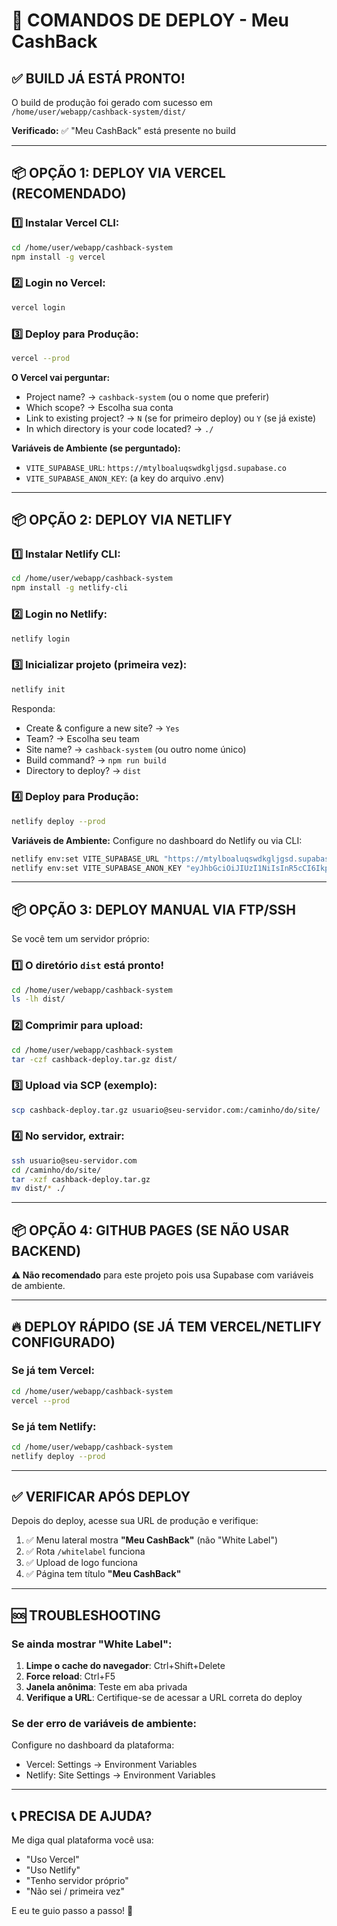 # 🚀 COMANDOS DE DEPLOY - Meu CashBack

## ✅ BUILD JÁ ESTÁ PRONTO!

O build de produção foi gerado com sucesso em `/home/user/webapp/cashback-system/dist/`

**Verificado:** ✅ "Meu CashBack" está presente no build

---

## 📦 OPÇÃO 1: DEPLOY VIA VERCEL (RECOMENDADO)

### 1️⃣ Instalar Vercel CLI:
```bash
cd /home/user/webapp/cashback-system
npm install -g vercel
```

### 2️⃣ Login no Vercel:
```bash
vercel login
```

### 3️⃣ Deploy para Produção:
```bash
vercel --prod
```

**O Vercel vai perguntar:**
- Project name? → `cashback-system` (ou o nome que preferir)
- Which scope? → Escolha sua conta
- Link to existing project? → `N` (se for primeiro deploy) ou `Y` (se já existe)
- In which directory is your code located? → `./`

**Variáveis de Ambiente (se perguntado):**
- `VITE_SUPABASE_URL`: `https://mtylboaluqswdkgljgsd.supabase.co`
- `VITE_SUPABASE_ANON_KEY`: (a key do arquivo .env)

---

## 📦 OPÇÃO 2: DEPLOY VIA NETLIFY

### 1️⃣ Instalar Netlify CLI:
```bash
cd /home/user/webapp/cashback-system
npm install -g netlify-cli
```

### 2️⃣ Login no Netlify:
```bash
netlify login
```

### 3️⃣ Inicializar projeto (primeira vez):
```bash
netlify init
```

Responda:
- Create & configure a new site? → `Yes`
- Team? → Escolha seu team
- Site name? → `cashback-system` (ou outro nome único)
- Build command? → `npm run build`
- Directory to deploy? → `dist`

### 4️⃣ Deploy para Produção:
```bash
netlify deploy --prod
```

**Variáveis de Ambiente:**
Configure no dashboard do Netlify ou via CLI:
```bash
netlify env:set VITE_SUPABASE_URL "https://mtylboaluqswdkgljgsd.supabase.co"
netlify env:set VITE_SUPABASE_ANON_KEY "eyJhbGciOiJIUzI1NiIsInR5cCI6IkpXVCJ9.eyJpc3MiOiJzdXBhYmFzZSIsInJlZiI6Im10eWxib2FsdXFzd2RrZ2xqZ3NkIiwicm9sZSI6ImFub24iLCJpYXQiOjE3NjE0Nzc5OTAsImV4cCI6MjA3NzA1Mzk5MH0.heq_wso726i0TJSWTMzIWoD61GXnEWzkFw3Iy06YSqI"
```

---

## 📦 OPÇÃO 3: DEPLOY MANUAL VIA FTP/SSH

Se você tem um servidor próprio:

### 1️⃣ O diretório `dist` está pronto!
```bash
cd /home/user/webapp/cashback-system
ls -lh dist/
```

### 2️⃣ Comprimir para upload:
```bash
cd /home/user/webapp/cashback-system
tar -czf cashback-deploy.tar.gz dist/
```

### 3️⃣ Upload via SCP (exemplo):
```bash
scp cashback-deploy.tar.gz usuario@seu-servidor.com:/caminho/do/site/
```

### 4️⃣ No servidor, extrair:
```bash
ssh usuario@seu-servidor.com
cd /caminho/do/site/
tar -xzf cashback-deploy.tar.gz
mv dist/* ./
```

---

## 📦 OPÇÃO 4: GITHUB PAGES (SE NÃO USAR BACKEND)

**⚠️ Não recomendado** para este projeto pois usa Supabase com variáveis de ambiente.

---

## 🔥 DEPLOY RÁPIDO (SE JÁ TEM VERCEL/NETLIFY CONFIGURADO)

### Se já tem Vercel:
```bash
cd /home/user/webapp/cashback-system
vercel --prod
```

### Se já tem Netlify:
```bash
cd /home/user/webapp/cashback-system
netlify deploy --prod
```

---

## ✅ VERIFICAR APÓS DEPLOY

Depois do deploy, acesse sua URL de produção e verifique:

1. ✅ Menu lateral mostra **"Meu CashBack"** (não "White Label")
2. ✅ Rota `/whitelabel` funciona
3. ✅ Upload de logo funciona
4. ✅ Página tem título **"Meu CashBack"**

---

## 🆘 TROUBLESHOOTING

### Se ainda mostrar "White Label":
1. **Limpe o cache do navegador**: Ctrl+Shift+Delete
2. **Force reload**: Ctrl+F5
3. **Janela anônima**: Teste em aba privada
4. **Verifique a URL**: Certifique-se de acessar a URL correta do deploy

### Se der erro de variáveis de ambiente:
Configure no dashboard da plataforma:
- Vercel: Settings → Environment Variables
- Netlify: Site Settings → Environment Variables

---

## 📞 PRECISA DE AJUDA?

Me diga qual plataforma você usa:
- "Uso Vercel"
- "Uso Netlify"
- "Tenho servidor próprio"
- "Não sei / primeira vez"

E eu te guio passo a passo! 🚀
